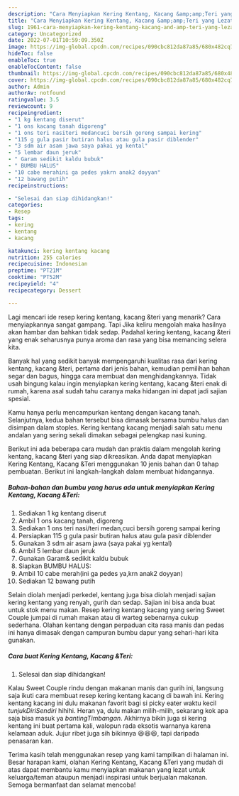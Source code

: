 ```yaml
---
description: "Cara Menyiapkan Kering Kentang, Kacang &amp;amp;Teri yang Lezat Sekali, Buat Buka Puasa Bisa Manjain Lidah"
title: "Cara Menyiapkan Kering Kentang, Kacang &amp;amp;Teri yang Lezat Sekali, Buat Buka Puasa Bisa Manjain Lidah"
slug: 1961-cara-menyiapkan-kering-kentang-kacang-and-amp-teri-yang-lezat-sekali-buat-buka-puasa-bisa-manjain-lidah
category: Uncategorized
date: 2022-07-01T10:59:09.350Z
image: https://img-global.cpcdn.com/recipes/090cbc812da87a85/680x482cq70/kering-kentang-kacang-teri-foto-resep-utama.jpg
hideToc: false
enableToc: true
enableTocContent: false
thumbnail: https://img-global.cpcdn.com/recipes/090cbc812da87a85/680x482cq70/kering-kentang-kacang-teri-foto-resep-utama.jpg
cover: https://img-global.cpcdn.com/recipes/090cbc812da87a85/680x482cq70/kering-kentang-kacang-teri-foto-resep-utama.jpg
author: Admin
authorAv: notfound
ratingvalue: 3.5
reviewcount: 9
recipeingredient:
- "1 kg kentang diserut"
- "1 ons kacang tanah digoreng"
- "1 ons teri nasiteri medancuci bersih goreng sampai kering"
- "115 g gula pasir butiran halus atau gula pasir diblender"
- "3 sdm air asam jawa saya pakai yg kental"
- "5 lembar daun jeruk"
- " Garam sedikit kaldu bubuk"
- " BUMBU HALUS"
- "10 cabe merahini ga pedes yakrn anak2 doyyan"
- "12 bawang putih"
recipeinstructions:

- "Selesai dan siap dihidangkan!"
categories:
- Resep
tags:
- kering
- kentang
- kacang

katakunci: kering kentang kacang 
nutrition: 255 calories
recipecuisine: Indonesian
preptime: "PT21M"
cooktime: "PT52M"
recipeyield: "4"
recipecategory: Dessert

---
```



Lagi mencari ide resep kering kentang, kacang &amp;teri yang menarik? Cara menyiapkannya sangat gampang. Tapi Jika keliru mengolah maka hasilnya akan hambar dan bahkan tidak sedap. Padahal kering kentang, kacang &amp;teri yang enak seharusnya punya aroma dan rasa yang bisa memancing selera kita.


Banyak hal yang sedikit banyak mempengaruhi kualitas rasa dari kering kentang, kacang &amp;teri, pertama dari jenis bahan, kemudian pemilihan bahan segar dan bagus, hingga cara membuat dan menghidangkannya. Tidak usah bingung kalau ingin menyiapkan kering kentang, kacang &amp;teri enak di rumah, karena asal sudah tahu caranya maka hidangan ini dapat jadi sajian spesial.

Kamu hanya perlu mencampurkan kentang dengan kacang tanah. Selanjutnya, kedua bahan tersebut bisa dimasak bersama bumbu halus dan disimpan dalam stoples. Kering kentang kacang menjadi salah satu menu andalan yang sering sekali dimakan sebagai pelengkap nasi kuning.


Berikut ini ada beberapa cara mudah dan praktis dalam mengolah kering kentang, kacang &amp;teri yang siap dikreasikan. Anda dapat menyiapkan Kering Kentang, Kacang &amp;Teri menggunakan 10 jenis bahan dan 0 tahap pembuatan. Berikut ini langkah-langkah dalam membuat hidangannya.

<!--inarticleads1-->

##### Bahan-bahan dan bumbu yang harus ada untuk menyiapkan Kering Kentang, Kacang &amp;Teri:

1. Sediakan 1 kg kentang diserut
1. Ambil 1 ons kacang tanah, digoreng
1. Sediakan 1 ons teri nasi/teri medan,cuci bersih goreng sampai kering
1. Persiapkan 115 g gula pasir butiran halus atau gula pasir diblender
1. Gunakan 3 sdm air asam jawa (saya pakai yg kental)
1. Ambil 5 lembar daun jeruk
1. Gunakan  Garam&amp; sedikit kaldu bubuk
1. Siapkan  BUMBU HALUS:
1. Ambil 10 cabe merah(ini ga pedes ya,krn anak2 doyyan)
1. Sediakan 12 bawang putih


Selain diolah menjadi perkedel, kentang juga bisa diolah menjadi sajian kering kentang yang renyah, gurih dan sedap. Sajian ini bisa anda buat untuk stok menu makan. Resep kering kentang kacang yang sering Sweet Couple jumpai di rumah makan atau di warteg sebenarnya cukup sederhana. Olahan kentang dengan perpaduan cita rasa manis dan pedas ini hanya dimasak dengan campuran bumbu dapur yang sehari-hari kita gunakan. 

<!--inarticleads2-->

##### Cara buat Kering Kentang, Kacang &amp;Teri:


1. Selesai dan siap dihidangkan!

Kalau Sweet Couple rindu dengan makanan manis dan gurih ini, langsung saja ikuti cara membuat resep kering kentang kacang di bawah ini. Kering kentang kacang ini dulu makanan favorit bagi si picky eater waktu kecil *tunjukDiriSendiri* hihihi. Heran ya, dulu makan milih-milih, sekarang kok apa saja bisa masuk ya *bantingTimbangan*. Akhirnya bikin juga si kering kentang ini buat pertama kali, walopun rada eksotis warnanya karena kelamaan aduk. Jujur ribet juga sih bikinnya 😆😆😆, tapi daripada penasaran kan. 

Terima kasih telah menggunakan resep yang kami tampilkan di halaman ini. Besar harapan kami, olahan Kering Kentang, Kacang &amp;Teri yang mudah di atas dapat membantu kamu menyiapkan makanan yang lezat untuk keluarga/teman ataupun menjadi inspirasi untuk berjualan makanan. Semoga bermanfaat dan selamat mencoba!

